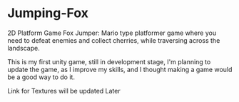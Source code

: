 # Jumping-Fox
2D Platform Game
Fox Jumper: Mario type platformer game where you need to defeat enemies and collect cherries, while traversing across the landscape. 

This is my first unity game, still in development stage, I'm planning to update the game, as I improve my skills, and I thought making a game would be a good way to do it. 

Link for Textures will be updated Later
